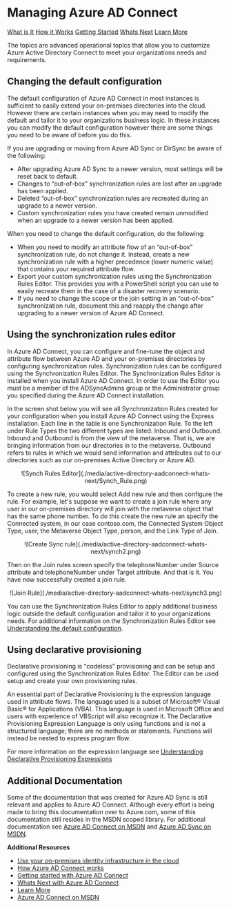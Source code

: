 <properties 
	pageTitle="Managing Azure AD Connect" 
	description="Learn how to extend the default configuration and operational tasks for Azure AD Connect." 
	services="active-directory" 
	documentationCenter="" 
	authors="billmath" 
	manager="terrylan" 
	editor="lisatoft"/>

<tags 
	ms.service="active-directory" 
	ms.workload="identity" 
	ms.tgt_pltfrm="na" 
	ms.devlang="na" 
	ms.topic="article" 
	ms.date="04/02/2015" 
	ms.author="billmath"/>

# Managing Azure AD Connect 


<div class="dev-center-tutorial-selector sublanding">
<a href="/en-us/documentation/articles/active-directory-aadconnect/" title="What is It" class="current">What is It</a>
<a href="/en-us/documentation/articles/active-directory-aadconnect-how-it-works/" title="How it Works">How it Works</a>
<a href="/en-us/documentation/articles/active-directory-aadconnect-get-started/" title="Getting Started">Getting Started</a>
<a href="/en-us/documentation/articles/active-directory-aadconnect-whats-next/" title="Whats Next">Whats Next</a>
<a href="/en-us/documentation/articles/active-directory-aadconnect-learn-more/" title="Learn More">Learn More</a>
</div>

The topics are advanced operational topics that allow you to customize Azure Active Directory Connect to meet your organizations needs and requirements.  

## Changing the default configuration
The default configuration of Azure AD Connect in most instances is sufficient to easily extend your on-premises directories into the cloud.  However there are certain instances when you may need to modify the default and tailor it to your organizations business logic.  In these instances you can modify the default configuration however there are some things you need to be aware of before you do this.

If you are upgrading or moving from Azure AD Sync or DirSync be aware of the following:

- After upgrading Azure AD Sync to a newer version, most settings will be reset back to default.
- Changes to “out-of-box” synchronization rules are lost after an upgrade has been applied.
- Deleted “out-of-box” synchronization rules are recreated during an upgrade to a newer version.
- Custom synchronization rules you have created remain unmodified when an upgrade to a newer version has been applied.

When you need to change the default configuration, do the following:

- When you need to modify an attribute flow of an “out-of-box” synchronization rule, do not change it. Instead, create a new synchronization rule with a higher precedence (lower numeric value) that contains your required attribute flow.
- Export your custom synchronization rules using the Synchronization Rules Editor. This provides you with a PowerShell script you can use to easily recreate them in the case of a disaster recovery scenario.
- If you need to change the scope or the join setting in an “out-of-box” synchronization rule, document this and reapply the change after upgrading to a newer version of Azure AD Connect.






 

## Using the synchronization rules editor

In Azure AD Connect, you can configure and fine-tune the object and attribute flow between Azure AD and your on-premises directories by configuring synchronization rules.  Synchronization rules can be configured using the Synchronization Rules Editor.  The Synchronization Rules Editor is installed when you install Azure AD Connect.  In order to use the Editor you must be a member of the ADSyncAdmins group or the Administrator group you specified during the Azure AD Connect installation. 

In the screen shot below you will see all Synchronization Rules created for your configuration when you install Azure AD Connect using the Express installation. Each line in the table is one Synchronization Rule. To the left under Rule Types the two different types are listed: Inbound and Outbound. Inbound and Outbound is from the view of the metaverse.  That is, we are bringing information from our directories in to the metaverse.  Outbound refers to rules in which we would send information and attributes out to our directories such as our on-premises Active Directory or Azure AD. 

<center>![Synch Rules Editor](./media/active-directory-aadconnect-whats-next/Synch_Rule.png)
</center>

To create a new rule, you would select Add new rule and then configure the rule.  For example, let's suppose we want to create a join rule where any user in our on-premises directory will join with the metaverse object that has the same phone number.  To do this create the new rule an specify the Connected system, in our case contoso.com, the Connected System Object Type, user, the Metaverse Object Type, person, and the Link Type of Join.

<center>![Create Sync rule](./media/active-directory-aadconnect-whats-next/synch2.png)
</center>


Then on the Join rules screen specify the telephoneNumber under Source attribute and telephoneNumber under Target attribute.  And that is it.  You have now successfully created a join rule.

<center>![Join Rule](./media/active-directory-aadconnect-whats-next/synch3.png)
</center>

You can use the Synchronization Rules Editor to apply additional business logic outside the default configuration and tailor it to your organizations needs.  For additional information on the Synchronization Rules Editor see [Understanding the default configuration](https://msdn.microsoft.com/library/azure/dn800963.aspx).


## Using declarative provisioning 
Declarative provisioning is "codeless" provisioning and can be setup and configured using the Synchronization Rules Editor.  The Editor can be used setup and create your own provisioning rules.

An essential part of Declarative Provisioning is the expression language used in attribute flows. The language used is a subset of Microsoft® Visual Basic® for Applications (VBA). This language is used in Microsoft Office and users with experience of VBScript will also recognize it. The Declarative Provisioning Expression Language is only using functions and is not a structured language; there are no methods or statements. Functions will instead be nested to express program flow.

For more information on the expression language see [Understanding Declarative Provisioning Expressions](https://msdn.microsoft.com/library/azure/dn801048.aspx)

## Additional Documentation
Some of the documentation that was created for Azure AD Sync is still relevant and applies to Azure AD Connect.  Although every effort is being made to bring this documentation over to Azure.com, some of this documentation still resides in the MSDN scoped library.  For additional documentation see [Azure AD Connect on MSDN](https://msdn.microsoft.com/library/azure/dn832695.aspx) and [Azure AD Sync on MSDN](https://msdn.microsoft.com/library/azure/dn790204.aspx).

**Additional Resources**

* [Use your on-premises identity infrastructure in the cloud](active-directory-aadconnect.md)
* [How Azure AD Connect works](active-directory-aadconnect-how-it-works.md)
* [Getting started with Azure AD Connect](active-directory-aadconnect-get-started.md)
* [Whats Next with Azure AD Connect](active-directory-aadconnect-whats-next.md)
* [Learn More](active-directory-aadconnect-learn-more.md)
* [Azure AD Connect on MSDN](https://msdn.microsoft.com/library/azure/dn832695.aspx)

